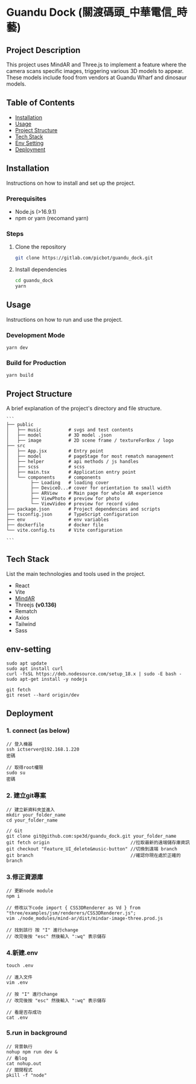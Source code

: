 # Guandu Dock (關渡碼頭_中華電信_時藝)


## Project Description
This project uses MindAR and Three.js to implement a feature where the camera scans specific images, triggering various 3D models to appear. These models include food from vendors at Guandu Wharf and dinosaur models.


## Table of Contents
- [Installation](#Installation)
- [Usage](#Usage)
- [Project Structure](#Project-structure)
- [Tech Stack](#Tech-stack)
- [Env Setting](#env-setting)
- [Deployment](#Deployment)

## Installation
Instructions on how to install and set up the project.
### Prerequisites
- Node.js (>16.9.1)
- npm or yarn (recomand yarn)

### Steps
1. Clone the repository
    ```bash
    git clone https://gitlab.com/picbot/guandu_dock.git
    ```
2. Install dependencies
    ```bash
    cd guandu_dock
    yarn 
    ```
    
    
    
## Usage
Instructions on how to run and use the project.
### Development Mode
    yarn dev
### Build for Production
    yarn build
    
    
## Project Structure
A brief explanation of the project's directory and file structure.

    ```
    ├── public            
    │   ├── music          # svgs and test contents
    │   ├── model          # 3D model .json
    │   ├── image          # 2D scene frame / textureForBox / logo
    ├── src
    │   ├── App.jsx        # Entry point
    │   ├── model          # pageStage for most rematch management
    │   ├── helper         # api methods / js handles
    │   ├── scss           # scss
    │   ├── main.tsx       # Application entry point
    │   └── components     # components
    │        ├── Loading   # loading cover
    │        ├── DeviceO...# cover for orientation to small width
    │        ├── ARView    # Main page for whole AR experience
    │        ├── ViewPhoto # preview for photo
    │        └── ViewVideo # preview for record video
    ├── package.json       # Project dependencies and scripts
    ├── tsconfig.json      # TypeScript configuration
    ├── env                # env variables
    ├── dockerfile         # docker file
    └── vite.config.ts     # Vite configuration
    
    ```
    
    
## Tech Stack
List the main technologies and tools used in the project.
- React
- Vite
- [MindAR](https://hiukim.github.io/mind-ar-js-doc/)
- Threejs **(v0.136)**
- Rematch
- Axios
- Tailwind
- Sass

## env-setting
```
sudo apt update
sudo apt install curl
curl -fsSL https://deb.nodesource.com/setup_18.x | sudo -E bash -
sudo apt-get install -y nodejs 

git fetch
git reset --hard origin/dev
```

## Deployment

### 1. connect (as below)
```
// 登入機器
ssh ictserver@192.168.1.220
密碼

// 取得root權限
sudo su
密碼
```
### 2. 建立git專案
```
// 建立新資料夾並進入
mkdir your_folder_name
cd your_folder_name

// Git
git clone git@github.com:spe3d/guandu_dock.git your_folder_name
git fetch origin                              //拉取最新的遠端儲存庫資訊
git checkout "Feature_UI_delete&music-button" //切換到遠端 branch
git branch                                    //確認你現在處於正確的 branch
```

### 3.修正資源庫
```
// 更新node module
npm i

// 修改以下code import { CSS3DRenderer as Vd } from "three/examples/jsm/renderers/CSS3DRenderer.js";
vim ./node_modules/mind-ar/dist/mindar-image-three.prod.js

// 找到該行 按 "I" 進行change 
// 改完後按 "esc" 然後輸入 ":wq" 表示儲存 
``` 

### 4.新建.env
```
touch .env

// 進入文件
vim .env

// 按 "I" 進行change 
// 改完後按 "esc" 然後輸入 ":wq" 表示儲存 

// 看是否存成功
cat .env
``` 


### 5.run in background 
```
// 背景執行
nohup npm run dev &
// 看log
cat nohup.out
// 關閉程式
pkill -f "node"
```